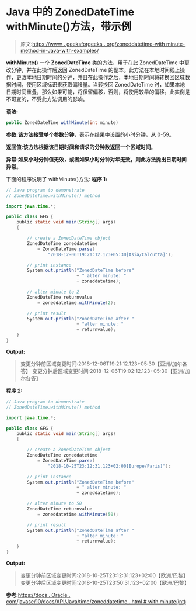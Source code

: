 # Java 中的 ZonedDateTime withMinute()方法，带示例

> 原文:[https://www . geeksforgeeks . org/zoneddatetime-with minute-method-in-Java-with-examples/](https://www.geeksforgeeks.org/zoneddatetime-withminute-method-in-java-with-examples/)

**withMinute()** 一个 **ZonedDateTime** 类的方法，用于在此 ZonedDateTime 中更改分钟，并在此操作后返回 ZonedDateTime 的副本。此方法在本地时间线上操作，更改本地日期时间的分钟，并且在此操作之后，本地日期时间将转换回区域数据时间，使用区域标识来获取偏移量。当转换回 ZonedDateTime 时，如果本地日期时间重叠，那么如果可能，将保留偏移，否则，将使用较早的偏移。此实例是不可变的，不受此方法调用的影响。

**语法:**

```java
public ZonedDateTime withMinute(int minute)

```

**参数:**该方法接受单个参数**分钟**，表示在结果中设置的小时分钟，从 0-59。

**返回值:**该方法根据该日期时间和请求的分钟数返回一个**区域时间**。

**异常:**如果小时分钟值无效，或者如果小时分钟对年无效，则此方法抛出**日期时间异常**。

下面的程序说明了 withMinute()方法:
**程序 1:**

```java
// Java program to demonstrate
// ZonedDateTime.withMinute() method

import java.time.*;

public class GFG {
    public static void main(String[] args)
    {

        // create a ZonedDateTime object
        ZonedDateTime zoneddatetime
            = ZonedDateTime.parse(
                "2018-12-06T19:21:12.123+05:30[Asia/Calcutta]");

        // print instance
        System.out.println("ZonedDateTime before"
                           + " alter minute: "
                           + zoneddatetime);

        // alter minute to 2
        ZonedDateTime returnvalue
            = zoneddatetime.withMinute(2);

        // print result
        System.out.println("ZonedDateTime after "
                           + "alter minute: "
                           + returnvalue);
    }
}
```

**Output:**

> 变更分钟前区域变更时间:2018-12-06T19:21:12.123+05:30【亚洲/加尔各答】
> 变更分钟后区域变更时间:2018-12-06T19:02:12.123+05:30【亚洲/加尔各答】

**程序 2:**

```java
// Java program to demonstrate
// ZonedDateTime.withMinute() method

import java.time.*;

public class GFG {
    public static void main(String[] args)
    {

        // create a ZonedDateTime object
        ZonedDateTime zoneddatetime
            = ZonedDateTime.parse(
                "2018-10-25T23:12:31.123+02:00[Europe/Paris]");

        // print instance
        System.out.println("ZonedDateTime before"
                           + " alter minute: "
                           + zoneddatetime);

        // alter minute to 50
        ZonedDateTime returnvalue
            = zoneddatetime.withMinute(50);

        // print result
        System.out.println("ZonedDateTime after "
                           + "alter minute: "
                           + returnvalue);
    }
}
```

**Output:**

> 变更分钟前区域变更时间:2018-10-25T23:12:31.123+02:00【欧洲/巴黎】
> 变更分钟后区域变更时间:2018-10-25T23:50:31.123+02:00【欧洲/巴黎】

**参考:**[https://docs . Oracle . com/javase/10/docs/API/Java/time/zoneddatetime . html # with minute(int)](https://docs.oracle.com/javase/10/docs/api/java/time/ZonedDateTime.html#withMinute(int))